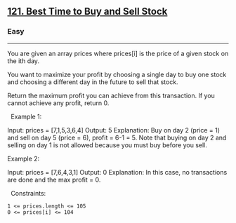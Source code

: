 <h2><a href="https://leetcode.com/problems/best-time-to-buy-and-sell-stock/?envType=study-plan&id=level-1">121. Best Time to Buy and Sell Stock</a></h2><h3>Easy</h3><hr>You are given an array prices where prices[i] is the price of a given stock on the ith day.

You want to maximize your profit by choosing a single day to buy one stock and choosing a different day in the future to sell that stock.

Return the maximum profit you can achieve from this transaction. If you cannot achieve any profit, return 0.

 
Example 1:

Input: prices = [7,1,5,3,6,4]
Output: 5
Explanation: Buy on day 2 (price = 1) and sell on day 5 (price = 6), profit = 6-1 = 5.
Note that buying on day 2 and selling on day 1 is not allowed because you must buy before you sell.


Example 2:

Input: prices = [7,6,4,3,1]
Output: 0
Explanation: In this case, no transactions are done and the max profit = 0.


 
Constraints:


	1 <= prices.length <= 105
	0 <= prices[i] <= 104

